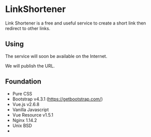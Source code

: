# LinkShortener

Link Shortener is a free and useful service to create a short link then redirect to other links.

## Using

The service will soon be available on the Internet.

We will publish the URL.

## Foundation

 * Pure CSS
 * Bootstrap v4.3.1 (https://getbootstrap.com/)
 * Vue.js v2.6.8
 * Vanilla Javascript
 * Vue Resource v1.5.1
 * Nginx 1.14.2
 * Unix BSD
 *
